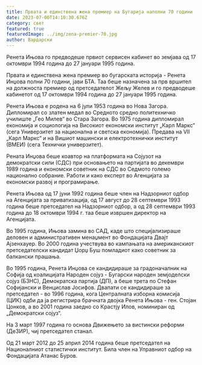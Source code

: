 ```yaml
---
title: Првата и единствена жена премиер на Бугарија наполни 70 години
date: 2023-07-06T14:10:30.676Z
category: свет
featured: true
featuredImage: ../img/zena-premier-70.jpg
author: Вардарски
---
```

Ренета Ињова го предводеше првиот сервисен кабинет во земјава од 17 октомври 1994 година до 27 јануари 1995 година.

Првата и единствена жена премиер во бугарската историја - Ренета Инџова полни 70 години, јави БТА. Таа беше назначена за прв вршител на должноста премиер од претседателот Жељу Желев и го предводеше кабинетот од 17 октомври 1994 година до 27 јануари 1995 година.

Ренета Ињова е родена на 6 јули 1953 година во Нова Загора. Дипломирал со златен медал во Средното средно политехничко училиште „Гео Милев“ во Стара Загора. Во 1975 година дипломирал економија и социологија на Високиот економски институт „Карл Маркс“ (сега Универзитет за национална и светска економија). Предава на VII „Карл Маркс“ и на Вишиот машински и електротехнички институт (ВМЕИ) (сега Технички универзитет).

Рената Инџова беше коавтор на платформата на Сојузот на демократски сили (СДС) при основањето на партијата во декември 1989 година и економски советник на СДС во Седмото големо национално собрание. Работи и како експерт во Агенцијата за економски развој и програмирање.

Ренета Ињова од 17 јуни 1992 година беше член на Надзорниот одбор на Агенцијата за приватизација, од 17 август до 28 септември 1993 година беше претседател на Надзорниот одбор, а од 28 септември 1993 година до 18 октомври 1994 г. таа беше извршен директор на Агенцијата.

Во 1995 година, Ињова замина во САД, каде што специјализираше деловен и административен менаџмент во Фондацијата Двајт Ајзенхауер. Во 2000 година учествува во кампањата на американскиот претседателски кандидат Џорџ Буш помладиот како советник за балкански прашања.

Во 1995 година, Ренета Инџова се кандидираше за градоначалник на Софија од коалицијата Народен сојуз - Бугарски народен земјоделски сојуз (БЗНС), Демократска партија (ДП), а беше трета по Стефан Софијански и Венцислав Јосифов. Двапати се кандидираше за претседател - во 1996 година, кога Централната изборна комисија (ЦИК) одби да ја регистрира брачната двојка Ренета Ињова - ген. Стојан Цонков, а во 2001 година заедно со Крастју Илов, номиниран од „Демократски сојуз“.

На 3 март 1997 година го основа Движењето за вистински реформи (ДеЗИР), чиј претседател станал.

Од 21 март 2012 до 25 април 2014 година беше претседател на Националниот статистички институт. Била член на Управниот одбор на Фондацијата Атанас Буров.